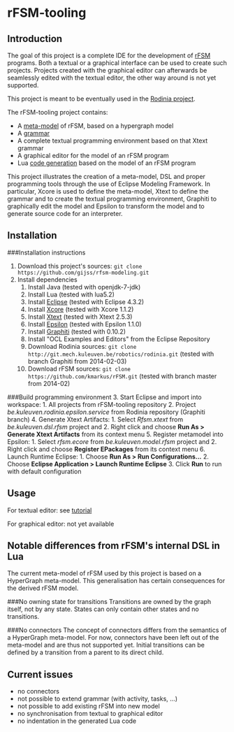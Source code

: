 rFSM-tooling
===

Introduction
---
The goal of this project is a complete IDE for the development of [rFSM](http://people.mech.kuleuven.be/~mklotzbucher/rfsm/README.html) programs. Both a textual or a graphical interface can be used to create such projects. Projects created with the graphical editor can afterwards be seamlessly edited with the textual editor, the other way around is not yet supported.

This project is meant to be eventually used in the [Rodinia project](http://www.roboticsmodelling.eu/tooling/rodinia).

The rFSM-tooling project contains:
* A [meta-model](https://github.com/gijss/rFSM-tooling/blob/master/be.kuleuven.model.rfsm/model/rfsm.xcore) of rFSM, based on a hypergraph model
* A [grammar](https://github.com/gijss/rFSM-tooling/blob/master/be.kuleuven.dsl.rfsm/be.kuleuven.dsl.rfsm/src/be/kuleuven/dsl/Rfsm.xtext)
* A complete textual programming environment based on that Xtext grammar
* A graphical editor for the model of an rFSM program
* Lua [code generation](https://github.com/gijss/rFSM-tooling/tree/master/be.kuleuven.transform.rfsm/epsilon) based on the model of an rFSM program

This project illustrates the creation of a meta-model, DSL and proper programming tools through the use of Eclipse Modeling Framework. In particular, Xcore is used to define the meta-model, Xtext to define the grammar and to create the textual programming environment, Graphiti to graphically edit the model and Epsilon to transform the model and to generate source code for an interpreter.

Installation
---
###Installation instructions
1. Download this project's sources: `git clone https://github.com/gijss/rfsm-modeling.git`
2. Install dependencies
    1. Install Java (tested with openjdk-7-jdk)
    2. Install Lua (tested with lua5.2)
    3. Install [Eclipse](https://www.eclipse.org/downloads/) (tested with Eclipse 4.3.2)
    4. Install [Xcore](https://wiki.eclipse.org/Xcore) (tested with Xcore 1.1.2)
    5. Install [Xtext](https://www.eclipse.org/Xtext/) (tested with Xtext 2.5.3)
    6. Install [Epsilon](https://www.eclipse.org/epsilon/) (tested with Epsilon 1.1.0)
    7. Install [Graphiti](http://www.eclipse.org/graphiti/) (tested with 0.10.2)
    8. Install "OCL Examples and Editors" from the Eclipse Repository
    9. Download Rodinia sources: `git clone http://git.mech.kuleuven.be/robotics/rodinia.git` (tested with branch Graphiti from 2014-02-03)
    10. Download rFSM sources: `git clone https://github.com/kmarkus/rFSM.git` (tested with branch master from 2014-02)

###Build programming environment
3. Start Eclipse and import into workspace:
    1. All projects from rFSM-tooling repository
    2. Project _be.kuleuven.rodinia.epsilon.service_ from Rodinia repository (Graphiti branch)
4. Generate Xtext Artifacts:
    1. Select _Rfsm.xtext_ from _be.kuleuven.dsl.rfsm_ project and
    2. Right click and choose __Run As > Generate Xtext Artifacts__ from its context menu
5. Register metamodel into Epsilon:
    1. Select _rfsm.ecore_ from _be.kuleuven.model.rfsm_ project and
    2. Right click and choose __Register EPackages__ from its context menu
6. Launch Runtime Eclipse:
    1. Choose __Run As > Run Configurations...__
    2. Choose __Eclipse Application > Launch Runtime Eclipse__
    3. Click __Run__ to run with default configuration


Usage
---
For textual editor: see [tutorial](https://github.com/gijss/rFSM-tooling/blob/master/tutorial.md)

For graphical editor: not yet available


Notable differences from rFSM's internal DSL in Lua
---
The current meta-model of rFSM used by this project is based on a HyperGraph meta-model. This generalisation has certain consequences for the derived rFSM model.

###No owning state for transitions
Transitions are owned by the graph itself, not by any state. States can only contain other states and no transitions.

###No connectors
The concept of connectors differs from the semantics of a HyperGraph meta-model. For now, connectors have been left out of the meta-model and are thus not supported yet. Initial transitions can be defined by a transition from a parent to its direct child.


Current issues
---
* no connectors
* not possible to extend grammar (with activity, tasks, ...)
* not possible to add existing rFSM into new model
* no synchronisation from textual to graphical editor
* no indentation in the generated Lua code
